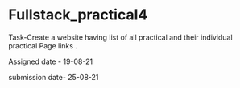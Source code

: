 # Fullstack_practical4

Task-Create a website having list of all practical and their individual practical Page links .

Assigned date - 19-08-21

submission date- 25-08-21
